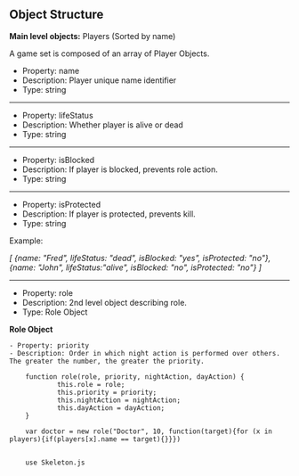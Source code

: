 **Object Structure**
--------------------

**Main level objects:** Players (Sorted by name) 

A game set is composed of an array of Player Objects. 

 - Property: name  
 - Description: Player unique name identifier
 - Type: string

----------

 - Property: lifeStatus
 - Description: Whether player is alive or dead
 - Type: string


----------


 - Property: isBlocked
 - Description: If player is blocked, prevents role action.
 - Type: string


----------

- Property: isProtected
- Description: If player is protected, prevents kill.
- Type: string

Example:

*[ {name: "Fred", lifeStatus: "dead", isBlocked: "yes", isProtected: "no"}, {name: "John", lifeStatus:"alive", isBlocked: "no", isProtected: "no"} ]*


----------


- Property: role
- Description: 2nd level object describing role. 
- Type: Role Object

**Role Object**

	- Property: priority
	- Description: Order in which night action is performed over others. The greater the number, the greater the priority.

		function role(role, priority, nightAction, dayAction) {
			    this.role = role;
			    this.priority = priority;
			    this.nightAction = nightAction;
			    this.dayAction = dayAction;
		}

		var doctor = new role("Doctor", 10, function(target){for (x in players){if(players[x].name == target){}}})
		
		
		use Skeleton.js

